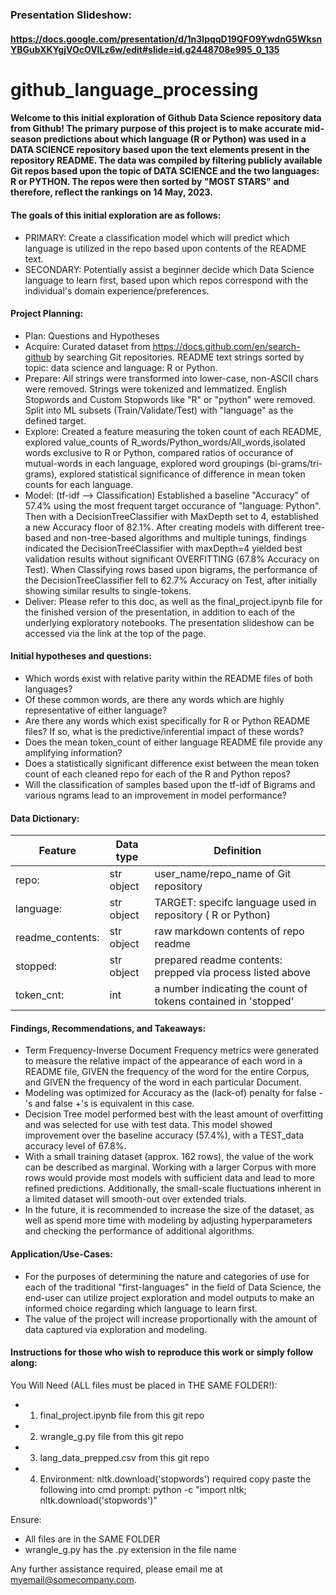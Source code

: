 ### Presentation Slideshow: 
#### https://docs.google.com/presentation/d/1n3lpqqD19QFO9YwdnG5WksnYBGubXKYgjVOcOVILz6w/edit#slide=id.g2448708e995_0_135

# github_language_processing

#### Welcome to this initial exploration of Github Data Science repository data from Github!  The primary purpose of this project is to make accurate mid-season predictions about which language (R or Python) was used in a DATA SCIENCE repository based upon the text elements present in the repository README. The data was compiled by filtering publicly available Git repos based upon the topic of DATA SCIENCE and the two languages: R or PYTHON.  The repos were then sorted by "MOST STARS" and therefore, reflect the rankings on 14 May, 2023.  

#### The goals of this initial exploration are as follows:
- PRIMARY: Create a classification model which will predict which language is utilized in the repo based upon contents of the README text.
- SECONDARY: Potentially assist a beginner decide which Data Science language to learn first, based upon which repos correspond with the individual's domain experience/preferences.

#### Project Planning:
- Plan: Questions and Hypotheses
- Acquire: Curated dataset from https://docs.github.com/en/search-github by searching Git repositories.  README text strings sorted by topic: data science and language: R or Python.
- Prepare: All strings were transformed into lower-case, non-ASCII chars were removed.  Strings were tokenized and lemmatized.  English Stopwords and Custom Stopwords like "R" or "python" were removed. Split into ML subsets (Train/Validate/Test) with "language" as the defined target.
- Explore: Created a feature measuring the token count of each README, explored value_counts of R_words/Python_words/All_words,isolated words exclusive to R or Python, compared ratios of occurance of mutual-words in each language, explored word groupings (bi-grams/tri-grams), explored statistical significance of difference in mean token counts for each language.
- Model: (tf-idf --> Classification) Established a baseline "Accuracy" of 57.4% using the most frequent target occurance of "language: Python".  Then with a DecisionTreeClassifier with MaxDepth set to 4, established a new Accuracy floor of 82.1%. After creating models with different tree-based and non-tree-based algorithms and multiple tunings, findings indicated the DecisionTreeClassifier with maxDepth=4 yielded best validation results without significant OVERFITTING (67.8% Accuracy on Test).  When Classifying rows based upon bigrams, the performance of the DecisionTreeClassifier fell to 62.7% Accuracy on Test, after initially showing similar results to single-tokens.
- Deliver: Please refer to this doc, as well as the final_project.ipynb file for the finished version of the presentation, in addition to each of the underlying exploratory notebooks.  The presentation slideshow can be accessed via the link at the top of the page.

#### Initial hypotheses and questions:
* Which words exist with relative parity within the README files of both languages? 
* Of these common words, are there any words which are highly representative of either language? 
* Are there any words which exist specifically for R or Python README files?  If so, what is the predictive/inferential impact of these words?
* Does the mean token_count of either language README file provide any amplifying information? 
* Does a statistically significant difference exist between the mean token count of each cleaned repo for each of the R and Python repos? 
* Will the classification of samples based upon the tf-idf of Bigrams and various ngrams lead to an improvement in model performance?

#### Data Dictionary: 
|Feature |  Data type | Definition |
|---|---|---|
| repo: | str object | user_name/repo_name of Git repository |
| language: | str object | TARGET: specifc language used in repository ( R or Python) |
| readme_contents: | str object | raw markdown contents of repo readme |
| stopped: | str object | prepared readme contents: prepped via process listed above |
| token_cnt: | int | a number indicating the count of tokens contained in 'stopped' |

#### Findings, Recommendations, and Takeaways:
- Term Frequency-Inverse Document Frequency metrics were generated to measure the relative impact of the appearance of each word in a README file, GIVEN the frequency of the word for the entire Corpus, and GIVEN the frequency of the word in each particular Document.  
- Modeling was optimized for Accuracy as the (lack-of) penalty for false -'s and false +'s is equivalent in this case.
- Decision Tree model performed best with the least amount of overfitting and was selected for use with test data.  This model showed improvement over the baseline accuracy (57.4%), with a TEST_data accuracy level of 67.8%.
- With a small training dataset (approx. 162 rows), the value of the work can be described as marginal.  Working with a larger Corpus with more rows would provide most models with sufficient data and lead to more refined predictions.  Additionally, the small-scale fluctuations inherent in a limited dataset will smooth-out over extended trials.
- In the future, it is recommended to increase the size of the dataset, as well as spend more time with modeling by adjusting hyperparameters and checking the performance of additional algorithms.

#### Application/Use-Cases:
- For the purposes of determining the nature and categories of use for each of the traditional "first-languages" in the field of Data Science, the end-user can utilize project exploration and model outputs to make an informed choice regarding which language to learn first.
- The value of the project will increase proportionally with the amount of data captured via exploration and modeling.

#### Instructions for those who wish to reproduce this work or simply follow along:
You Will Need (ALL files must be placed in THE SAME FOLDER!):
- 1. final_project.ipynb file from this git repo
- 2. wrangle_g.py file from this git repo
- 3. lang_data_prepped.csv from this git repo
- 4. Environment: nltk.download('stopwords') required copy paste the following into cmd prompt: python -c "import nltk; nltk.download('stopwords')"

Ensure:
- All files are in the SAME FOLDER
- wrangle_g.py has the .py extension in the file name

Any further assistance required, please email me at myemail@somecompany.com.


